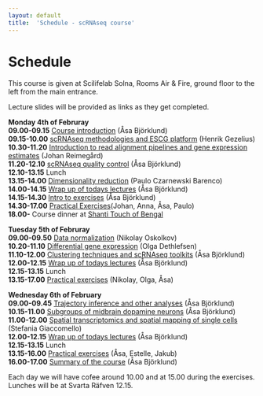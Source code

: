 ```yaml
---
layout: default
title:  'Schedule - scRNAseq course'
---
```


# Schedule

This course is given at Scilifelab Solna, Rooms Air & Fire, ground floor to the left from the main entrance. 

Lecture slides will be provided as links as they get completed. 

**Monday 4th of Februray**  
**09.00-09.15** [Course introduction](slides2019/course_intro_Asa_Bjorklund_2019.pdf) (Åsa Björklund)   
**09.15-10.00** [scRNAseq methodologies and ESCG platform](slides2019/Eukaryotic_Single_Cell_Transcriptomics_HG_2019.pdf) (Henrik Gezelius)  
**10.30-11.20** [Introduction to read alignment pipelines and gene expression estimates](slides2019/read_alignments_2019_J_Reimegard.pdf) (Johan Reimegård)   
**11.20-12.10** [scRNAseq quality control](slides2019/scRNAseq_QC_Asa_Bjorklund_2019.pdf) (Åsa Björklund)   
**12.10-13.15** Lunch	  
**13.15-14.00** [Dimensionality reduction](slides2019/Dimensionality_reduction_P_Czarnewski_2019.pdf) (Paulo Czarnewski Barenco)   
**14.00-14.15** [Wrap up of todays lectures](https://goo.gl/forms/fr3owaquQgo72E2K3) (Åsa Björklund)   
**14.15-14.30** [Intro to exercises](slides2019/exercises_intro_Asa_Bjorklund_2019.pdf) (Åsa Björklund)   
**14.30-17.00** [Practical Exercises](exercises)(Johan, Anna, Åsa, Paulo)   
**18.00-** Course dinner at [Shanti Touch of Bengal](https://shanti.se/touch-of-bengal)

**Tuesday 5th of Februray**   
**09.00-09.50** [Data normalization](slides2019/scRNAseq_course_norm_2019.pdf) (Nikolay Oskolkov)   
**10.20-11.10** [Differential gene expression](slides2019/scRNA-seq-DE.pdf) (Olga Dethlefsen)   
**11.10-12.00** [Clustering techniques and scRNAseq toolkits](slides2019/scRNAseq_toolkits_Asa_Bjorklund_2019.pdf) (Åsa Björklund)   
**12.00-12.15** [Wrap up of todays lectures](https://goo.gl/forms/vDBBZrSyExz3Lh4K2) (Åsa Björklund)   
**12.15-13.15** Lunch    
**13.15-17.00** [Practical exercises](exercises) (Nikolay, Olga, Åsa)   

**Wednesday 6th of February**  
**09.00-09.45** [Trajectory inference and other analyses](slides2019/scRNAseq_trajectory_extra_2019_Asa_Bjorklund.pdf) (Åsa Björklund)   
**10.15-11.00** [Subgroups of midbrain dopamine neurons](slides2019/DA_presentation_2019.pdf) (Åsa Björklund)   
**11.00-12.00** [Spatial transcriptomics and spatial mapping of single cells](slides2019/spatial_mapping_v2_SG_190206.pdf) (Stefania Giaccomello)   
**12.00-12.15** [Wrap up of todays lectures](https://goo.gl/forms/LabSH8u7S2IQVZKj1) (Åsa Björklund)    
**12.15-13.15** Lunch	  
**13.15-16.00** [Practical exercises](exercises) (Åsa, Estelle, Jakub)      	      
**16.00-17.00** [Summary of the course](slides2019/course_summary_Asa_Bjorklund_2019.pdf) (Åsa Björklund)    

Each day we will have cofee around 10.00 and at 15.00 during the exercises. Lunches will be at Svarta Räfven 12.15. 


 
